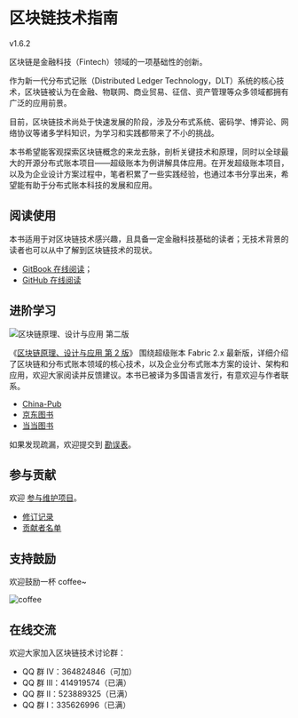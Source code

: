 # 区块链技术指南
v1.6.2

区块链是金融科技（Fintech）领域的一项基础性的创新。

作为新一代分布式记账（Distributed Ledger Technology，DLT）系统的核心技术，区块链被认为在金融、物联网、商业贸易、征信、资产管理等众多领域都拥有广泛的应用前景。

目前，区块链技术尚处于快速发展的阶段，涉及分布式系统、密码学、博弈论、网络协议等诸多学科知识，为学习和实践都带来了不小的挑战。

本书希望能客观探索区块链概念的来龙去脉，剖析关键技术和原理，同时以全球最大的开源分布式账本项目——超级账本为例讲解具体应用。在开发超级账本项目，以及为企业设计方案过程中，笔者积累了一些实践经验，也通过本书分享出来，希望能有助于分布式账本科技的发展和应用。

## 阅读使用
本书适用于对区块链技术感兴趣，且具备一定金融科技基础的读者；无技术背景的读者也可以从中了解到区块链技术的现状。

* [GitBook 在线阅读](https://yeasy.gitbook.io/blockchain_guide/)；
* [GitHub 在线阅读](https://github.com/yeasy/blockchain_guide/blob/master/SUMMARY.md)

## 进阶学习
![区块链原理、设计与应用 第二版](_images/blockchain_book2.png)

《[区块链原理、设计与应用 第 2 版](https://item.jd.com/12159265.html)》 围绕超级账本 Fabric 2.x 最新版，详细介绍了区块链和分布式账本领域的核心技术，以及企业分布式账本方案的设计、架构和应用，欢迎大家阅读并反馈建议。本书已被译为多国语言发行，有意欢迎与作者联系。

* [China-Pub](http://product.china-pub.com/8071482)
* [京东图书](https://item.jd.com/12935394.html)
* [当当图书](http://product.dangdang.com/28996031.html)

如果发现疏漏，欢迎提交到 [勘误表](https://github.com/yeasy/blockchain_guide/wiki/%E3%80%8A%E5%8C%BA%E5%9D%97%E9%93%BE%E5%8E%9F%E7%90%86%E3%80%81%E8%AE%BE%E8%AE%A1%E4%B8%8E%E5%BA%94%E7%94%A8%E3%80%8B2%E7%89%88%E5%8B%98%E8%AF%AF%E8%A1%A8)。

## 参与贡献
欢迎 [参与维护项目](contribute.md)。

* [修订记录](revision.md)
* [贡献者名单](https://github.com/yeasy/blockchain_guide/graphs/contributors)

## 支持鼓励

欢迎鼓励一杯 coffee~

![coffee](_images/coffee.jpeg)

## 在线交流

欢迎大家加入区块链技术讨论群：

* QQ 群  IV：364824846（可加）
* QQ 群 III：414919574（已满）
* QQ 群  II：523889325（已满）
* QQ 群   I：335626996（已满）
